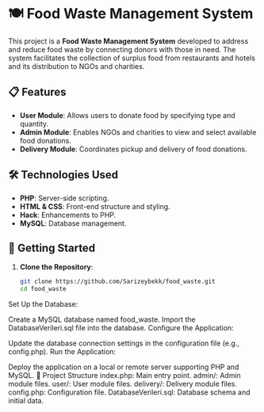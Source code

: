 # 🍽️ Food Waste Management System

This project is a **Food Waste Management System** developed to address and reduce food waste by connecting donors with those in need. The system facilitates the collection of surplus food from restaurants and hotels and its distribution to NGOs and charities.

## 📋 Features

- **User Module**: Allows users to donate food by specifying type and quantity.
- **Admin Module**: Enables NGOs and charities to view and select available food donations.
- **Delivery Module**: Coordinates pickup and delivery of food donations.

## 🛠️ Technologies Used

- **PHP**: Server-side scripting.
- **HTML & CSS**: Front-end structure and styling.
- **Hack**: Enhancements to PHP.
- **MySQL**: Database management.

## 🚀 Getting Started

1. **Clone the Repository**:
   ```bash
   git clone https://github.com/Sarizeybekk/food_waste.git
   cd food_waste
Set Up the Database:

Create a MySQL database named food_waste.
Import the DatabaseVerileri.sql file into the database.
Configure the Application:

Update the database connection settings in the configuration file (e.g., config.php).
Run the Application:

Deploy the application on a local or remote server supporting PHP and MySQL.
📂 Project Structure
index.php: Main entry point.
admin/: Admin module files.
user/: User module files.
delivery/: Delivery module files.
config.php: Configuration file.
DatabaseVerileri.sql: Database schema and initial data.

